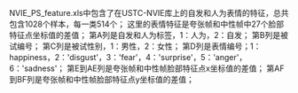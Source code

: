 NVIE_PS_feature.xls中包含了在USTC-NVIE库上的自发和人为表情的特征，总共包含1028个样本，每一类514个；
这里的表情特征是夸张帧和中性帧中27个脸部特征点坐标值的差值；
第A列是自发和人为标签，1：人为，2：自发；
第B列是被试编号；
第C列是被试性别，1：男性，2：女性；
第D列是表情编号；1：happiness，2：'disgust'，3：'fear'，4：'surprise'，5：'anger'，6：'sadness'；
第E到AE列是夸张帧和中性帧脸部特征点x坐标值的差值；
第AF到BF列是夸张帧和中性帧脸部特征点y坐标值的差值；
